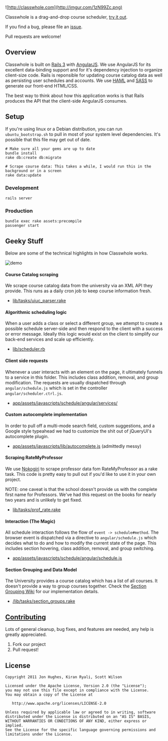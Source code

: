![http://classwhole.com](http://imgur.com/1zN99Zc.png)

Classwhole is a drag-and-drop course scheduler, [try it out](http://classwhole.com). 

If you find a bug, please file an [issue](https://github.com/kryali/classwhole/issues?direction=desc&sort=updated&state=open).

Pull requests are welcome!

## Overview

Classwhole is built on [Rails 3](http://rubyonrails.org/) with [AngularJS](http://angularjs.org/). 
We use AngularJS for its excellent data-binding support and for it's dependency injection to organize client-size code.
Rails is reponsible for updating course catalog data as well as persisting user schedules and accounts.
We use [HAML](http://haml.info/) and [SASS](http://sass-lang.com/) to generate our front-end HTML/CSS.

The best way to think about how this application works is that Rails produces the API that the client-side AngularJS consumes.

## Setup

If you're using linux or a Debian distribution, you can run `ubuntu_bootstrap.sh` to pull in most of your system level dependencies. It's possible that this file may get out of date.

    # Make sure all your gems are up to date 
    bundle install  
    rake db:create db:migrate

    # Scrape course data: This takes a while, I would run this in the background or in a screen
    rake data:update       

### Development
    rails server
    
### Production
    bundle exec rake assets:precompile
    passenger start

## Geeky Stuff

Below are some of the technical highlights in how Classwhole works.

![demo](http://imgur.com/5ORNq5a.png)

#### Course Catalog scraping
We scrape course catalog data from the university via an XML API they provide. This runs as a daily cron job to keep course information fresh.

* [lib/tasks/uiuc_parser.rake](https://github.com/kryali/classwhole/blob/master/lib/tasks/uiuc_parser.rb)

#### Algorithmic scheduling logic
When a user adds a class or select a different group, we attempt to create a possible schedule server-side and then respond to the client with a success or error message. 
Ideally this logic would exist on the client to simplify our back-end services and scale up efficiently.

* [lib/scheduler.rb](https://github.com/kryali/classwhole/blob/master/lib/scheduler.rb)

#### Client side requests
Whenever a user interacts with an element on the page, it ultimately funnels to a service in this folder. This includes class addition, removal, and group modification. 
The requests are usually dispatched through `angular/schedule.js` which is set in the controller `angular/scheduler.ctrl.js`.

* [app/assets/javascripts/schedule/angular/services/](https://github.com/kryali/classwhole/tree/master/app/assets/javascripts/angular/services)

#### Custom autocomplete implementation
In order to pull off a multi-mode search field, custom suggestions, and a Google style typeahead we had to customize the shit out of jQueryUI's autocomplete plugin.

* [app/assets/javascripts/lib/autocomplete.js](https://github.com/kryali/classwhole/tree/master/app/assets/javascripts/lib/autocomplete.js) (admittedly messy)
    
#### Scraping RateMyProfessor
We use [Nokogiri](http://nokogiri.org/) to scrape professor data fom RateMyProfessor as a rake task. This code is pretty easy to pull out if you'd like to use it in your own project.

NOTE: one caveat is that the school doesn't provide us with the complete first name for Professors. We've had this request on the books for nearly two years and is unlikely to get fixed.

* [lib/tasks/prof_rate.rake](https://github.com/kryali/classwhole/blob/master/lib/tasks/prof_rake.rb)

#### Interaction (The Magic)
All schedule interaction follows the flow of `event -> schedule#method`. The browser event is dispatched via a directive to `angular/schedule.js` which decides what to do and how to modify the current state of the page. This includes section hovering, class addition, removal, and group switching.

* [app/assets/javascripts/schedule/angular/schedule.js](https://github.com/kryali/classwhole/tree/master/app/assets/javascripts/angular/schedule.js)

#### Section Grouping and Data Model
The University provides a course catalog which has a list of all courses. It doesn't provide a way to group courses together. Check the [Section Grouping Wiki](https://github.com/kryali/classwhole/wiki/Section-Groups) for our implementation details.

* [/lib/tasks/section_groups.rake](https://github.com/kryali/classwhole/blob/master/lib/tasks/section_groups.rake#L41)

## [Contributing](https://github.com/kryali/classwhole/blob/master/CONTRIBUTING.md)
Lots of general cleanup, bug fixes, and features are needed, any help is greatly appreciated. 

1. Fork our project
2. Pull request!


## License
```
Copyright 2011 Jon Hughes, Kiran Ryali, Scott Wilson

Licensed under the Apache License, Version 2.0 (the "License");
you may not use this file except in compliance with the License.
You may obtain a copy of the License at

   http://www.apache.org/licenses/LICENSE-2.0

Unless required by applicable law or agreed to in writing, software
distributed under the License is distributed on an "AS IS" BASIS,
WITHOUT WARRANTIES OR CONDITIONS OF ANY KIND, either express or implied.
See the License for the specific language governing permissions and
limitations under the License.
```
